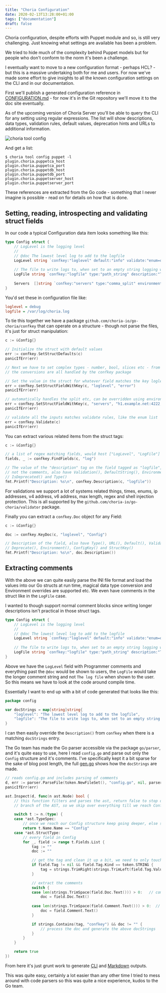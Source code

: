 ```yaml
---
title: "Choria Configuration"
date: 2020-02-13T13:28:00+01:00
tags: ["documentation"]
draft: false
---
```


Choria configuration, despite efforts with Puppet module and so, is still very challenging.  Just knowing what settings are available has been a problem.

We tried to hide much of the complexity behind Puppet models but for people who don't conform to the norm it's been a challenge.

I eventually want to move to a new configuration format - perhaps HCL? - but this is a massive undertaking both for me and users.  For now we've made some effort to give insights to all the known configuration settings on the CLI and in our documentation.

First we'll publish a generated configuration reference in [CONFIGURATION.md](https://github.com/choria-io/go-choria/blob/master/CONFIGURATION.md) - for now it's in the Git repository we'll move it to the doc site eventually.  

As of the upcoming version of Choria Server you'll be able to query the CLI for any setting using regular expressions. The list will show descriptions, data types, validation rules, default values, deprecation hints and URLs to additional information.

![choria tool config](/blog/post/2020/02/13/configuration/cli.png)

And get a list:

```nohiglight
$ choria tool config puppet -l
plugin.choria.puppetca_host
plugin.choria.puppetca_port
plugin.choria.puppetdb_host
plugin.choria.puppetdb_port
plugin.choria.puppetserver_host
plugin.choria.puppetserver_port
```

These references are extracted from the Go code - something that I never imagine is possible - read on for details on how that is done.

<!--more-->
## Setting, reading, introspecting and validating struct fields

In our code a typical Configuration data item looks something like this:

```go
type Config struct {
    // LogLevel is the logging level
    //
    // @doc The lowest level log to add to the logfile
    LogLevel string `confkey:"loglevel" default:"info" validate:"enum=debug,info,warn,error,fatal" deprecated:"1" url:"http://example.com"`
    
    // The file to write logs to, when set to an empty string logging will be to the console
    LogFile string `confkey:"logfile" type:"path_string" description:"The log file"`
    
    Servers  []string `confkey:"servers" type:"comma_split" environment:"SERVERS"` // Servers to connect to
}
```

You'd set these in configuration file like:

```ini
loglevel = debug
logfile = /var/log/choria.log
```

To tie this together we have a package `github.com/choria-io/go-choria/confkey` that can operate on a structure - though not parse the files, it's just for struct manipulation:

```go
c := &Config{}

// Initialize the struct with default values
err := confkey.SetStructDefaults(c)
panicIfErr(err)

// Next we have to set complex types - number, bool, slices etc - from strings as the data comes from the configuration file as text
// the conversions are all handled by the confkey package

// Set the value in the struct for whatever field matches the key loglevel 
err = confkey.SetStructFieldWithKey(c, "loglevel", "error")
panicIfErr(err)

// automatically handles the split etc, can be overridden using environment variable SERVERS
err = confkey.SetStructFieldWithKey(c, "servers", "h1.example.net:4222, h2.example.net:4222")
panicIfErr(err)

// validate all the inputs matches validate rules, like the enum list
err = confkey.Validate(c)
panicIfErr(err)
```

You can extract various related items from the struct tags:

```go
c := &Config{}

// a list of regex matching fields, would host ["LogLevel", "LogFile"]
fields, _ := confkey.FindFields(c, "log")

// The value of the "description" tag on the field tagged as "logfile", 
// not the comments, also have Validation(), DefaultString(), Environment(), 
// IsDeprecated() and Type()
fmt.Printf("Description: %s\n", confkey.Description(c, "logfile"))
```

For validations we support a lot of systems related things, times, enums, ip addresses, v4 address, v6 address, max length, regex and shell injection protection.  This is all supported by the `github.com/choria-io/go-choria/validator` package.

Finally you can extract a `confkey.Doc` object for any Field:

```go
c := &Config{}

doc := confkey.KeyDoc(c, "loglevel", "Config")

// Description of the field, also have Type(), URL(), Default(), Validation(), 
// Deprecate(), Environment(), ConfigKey() and StructKey()
fmt.Printf("Description: %s\n", doc.Description())
```

## Extracting comments

With the above we can quite easily parse the INI file format and load the values into our Go structs at run time, magical data type conversion and Environment overrides are supported etc.  We even have comments in the struct like in the `LogFile` case.

I wanted to though support normal comment blocks since writing longer descriptions isn't practical in those struct tags.

```go
type Config struct {
    // LogLevel is the logging level
    //
    // @doc The lowest level log to add to the logfile
    LogLevel string `confkey:"loglevel" default:"info" validate:"enum=debug,info,warn,error,fatal" deprecated:"1" url:"http://example.com"`
    
    // The file to write logs to, when set to an empty string logging will be to the console
    LogFile string `confkey:"logfile" type:"path_string" description:"The log file"`
}
```

Above we have the `LogLevel` field with Programmer comments and everything past the `@doc` would be shown to users, the `LogFile` would take the longer comment string and not `The log file` when shown to the user.  So this means we have to look at the code around compile time.

Essentially I want to end up with a bit of code generated that looks like this:

```go
package config

var docStrings = map[string]string{
    "loglevel": "The lowest level log to add to the logfile",
    "logfile": "The file to write logs to, when set to an empty string logging will be to the console",
}
```

I can then easily override the `Description()` from `confkey` when there is a matching `docStrings` entry.

The Go team has made the Go parser accessible via the package `go/parser`, and it's quite easy to use, here I read `config.go` and parse out only the `Config` structure and it's comments.  I've specifically kept it a bit sparse for the sake of blog post length, the full [gen.go](https://github.com/choria-io/go-choria/blob/c0fedce0aab9215d9c158def3a37ffcbeeaa4a40/config/gen.go) shows how the `docStrings` are made.

```go
// reads config.go and includes parsing of comments
d, err := parser.ParseFile(token.NewFileSet(), "config.go", nil, parser.ParseComments)
panicIfErr(err)

ast.Inspect(d, func(n ast.Node) bool {
    // this function filters and parses the ast, return false to stop descending into a
    // branch of the AST, so we skip over everything till we reach Config struct

    switch t := n.(type) {
    case *ast.TypeSpec:
        // once we reach our Config structure keep going deeper, else skip over
        return t.Name.Name == "Config"
    case *ast.StructType:
        // every field in Config
        for _, field := range t.Fields.List {
            tag := ""
            doc := ""

            // get the tag and clean it up a bit, we need to only touch "confkeys" not other stuff
            if field.Tag != nil && field.Tag.Kind == token.STRING {
            	tag = strings.TrimRight(strings.TrimLeft(field.Tag.Value, "`"), "`")
            }

            // extract the comments
            switch {
            case len(strings.TrimSpace(field.Doc.Text())) > 0:   // comments above the field
                doc = field.Doc.Text()
            
            case len(strings.TrimSpace(field.Comment.Text())) > 0:  // comments after the field like in "Servers"
                doc = field.Comment.Text()
            }

            if strings.Contains(tag, "confkey") && doc != "" {
                // process the doc and generate the above docStrings
            }
        }
    }

    return true
})
```

From here it's just grunt work to generate [CLI](https://github.com/choria-io/go-choria/blob/c0fedce0aab9215d9c158def3a37ffcbeeaa4a40/cmd/tool_config.go#L46-L109) and [Markdown](https://github.com/choria-io/go-choria/blob/c0fedce0aab9215d9c158def3a37ffcbeeaa4a40/gen_config_doc.go) outputs.

This was quite easy, certainly a lot easier than any other time I tried to mess around with code parsers so this was quite a nice experience, kudos to the Go team.
